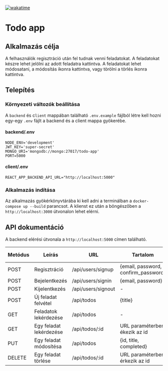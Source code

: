 [![wakatime](https://wakatime.com/badge/user/da8cd449-74a6-4a7b-bcbe-d6c973983c4f/project/beb31a39-7cae-47a9-bcd5-f501f4e8675a.svg)](https://wakatime.com/badge/user/da8cd449-74a6-4a7b-bcbe-d6c973983c4f/project/beb31a39-7cae-47a9-bcd5-f501f4e8675a)

# Todo app

## Alkalmazás célja
A felhasználók regisztráció után fel tudnak venni feladatokat. A feladatokat készre lehet jelölni az adott feladatra kattintva. A feladatokat lehet módosatani, a módosítás ikonra kattintva, vagy törölni a törlés ikonra kattintva.

## Telepítés

### Környezeti változók beállítása

A `backend` és c`lient` mappában található `.env.example` fájlból létre kell hozni egy-egy `.env` fájlt a backend és a client mappa gyökerébe.

#### backend/.env
```
NODE_ENV='development'
JWT_KEY='super-secret'
MONGO_URI='mongodb://mongo:27017/todo-app'
PORT=5000
```

#### client/.env
```
REACT_APP_BACKEND_API_URL="http://localhost:5000"
```

### Alkalmazás indítása

Az alkalmazás gyökérkönyvtárába ki kell adni a terminálban a `docker-compose up --build` parancsot.
A klienst ez után a böngészőben a `http://localhost:3000` útvonalon lehet elérni.

## API dokumentáció
A backend elérési útvonala a `http://localhost:5000` címen található.

| Metódus | Leírás                  | URL                | Tartalom                            | Válasz                      | Státusz kód |
|---------|-------------------------|--------------------|-------------------------------------|-----------------------------|-------------|
| POST    | Regisztráció            | /api/users/signup  | {email, password, confirm_password} | {id, email}                 | 201         |
| POST    | Bejelentkezés           | /api/users/signin  | {email, password}                   | {id, email}                 | 200         |
| POST    | Kijelentkezés           | /api/users/signout | -                                   | -                           | 200         |
| POST    | Új feladat felvétel     | /api/todos         | {title}                             | {id, title, completed}      | 201         |
| GET     | Feladatok lekérdezése   | /api/todos         | -                                   | [...{id, title, completed}] | 200         |
| GET     | Egy feladat lekérdezése | /api/todos/:id     | URL paraméterben ékezik az id       | {id, title, completed}      | 200         |
| PUT     | Egy feladat módosítésa  | /api/todos         |  {id, title, completed}             | {id, title, completed}      | 200         |
| DELETE  | Egy feladat törlése     | /api/todos/:id     | URL paraméterben érkezik az id      | {success}                   | 200         |



